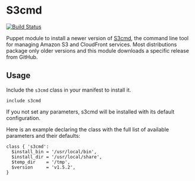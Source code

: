 # S3cmd

[![Build Status](https://travis-ci.org/netflower/puppet-s3cmd.svg)](https://travis-ci.org/netflower/puppet-s3cmd)

Puppet module to install a newer version of [S3cmd](https://github.com/s3tools/s3cmd), the command line tool for managing Amazon S3 and CloudFront services.
Most distributions package only older versions and
this module downloads a specific release from GitHub.

## Usage

Include the `s3cmd` class in your manifest to install it.

```puppet
include s3cmd
```

If you not set any parameters, s3cmd will be installed with its default configuration.

Here is an example declaring the class with the full list of available parameters and their defaults:

```puppet
class { 's3cmd':
  $install_bin = '/usr/local/bin',
  $install_dir = '/usr/local/share',
  $temp_dir    = '/tmp',
  $version     = 'v1.5.2',
}
```
